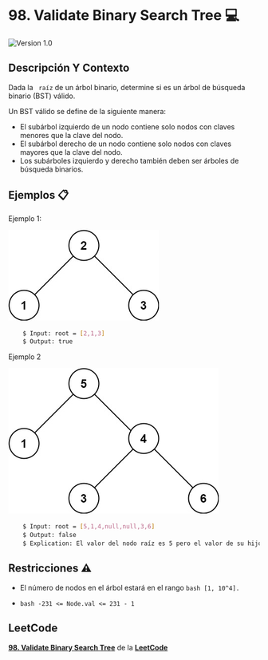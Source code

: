 # 98. Validate Binary Search Tree 💻

![Version 1.0](https://img.shields.io/badge/version-1.0.-blue.svg) 

## Descripción Y Contexto

Dada la ``` raíz``` de un árbol binario, determine si es un árbol de búsqueda binario (BST) válido.

Un BST válido se define de la siguiente manera:

* El subárbol izquierdo de un nodo contiene solo nodos con claves menores que la clave del nodo.
* El subárbol derecho de un nodo contiene solo nodos con claves mayores que la clave del nodo.
* Los subárboles izquierdo y derecho también deben ser árboles de búsqueda binarios.

## Ejemplos 📋

Ejemplo 1:

![Imagen de Evidencia](https://github.com/Andrea-lol/Taller-Estructuras-Datos-Avanzadas/blob/main/98.%20Validate%20Binary%20Search%20Tree/img/lc-treeinsert.jpg "Esta es una imagen de muestra.")

```bash
    $ Input: root = [2,1,3]
    $ Output: true
```

Ejemplo 2

![Imagen de Evidencia](https://github.com/Andrea-lol/Taller-Estructuras-Datos-Avanzadas/blob/main/98.%20Validate%20Binary%20Search%20Tree/img/tree2.jpg "Esta es una imagen de muestra.")

```bash
    $ Input: root = [5,1,4,null,null,3,6]
    $ Output: false
    $ Explication: El valor del nodo raíz es 5 pero el valor de su hijo derecho es 4.
```

## Restricciones ⚠️	

* El número de nodos en el árbol estará en el rango ```bash
        [1, 10^4].```

*  ```bash -231 <= Node.val <= 231 - 1```

## LeetCode
**[98. Validate Binary Search Tree]** de la **[LeetCode]**

[98. Validate Binary Search Tree]: https://leetcode.com/problems/validate-binary-search-tree/
[LeetCode]: https://leetcode.com

